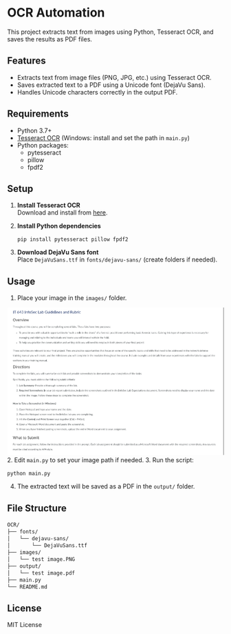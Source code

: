 # OCR Automation

This project extracts text from images using Python, Tesseract OCR, and saves the results as PDF files.

## Features

- Extracts text from image files (PNG, JPG, etc.) using Tesseract OCR.
- Saves extracted text to a PDF using a Unicode font (DejaVu Sans).
- Handles Unicode characters correctly in the output PDF.

## Requirements

- Python 3.7+
- [Tesseract OCR](https://github.com/tesseract-ocr/tesseract) (Windows: install and set the path in `main.py`)
- Python packages:
  - pytesseract
  - pillow
  - fpdf2

## Setup

1. **Install Tesseract OCR**  
   Download and install from [here](https://github.com/tesseract-ocr/tesseract/wiki).

2. **Install Python dependencies**  
   ```
   pip install pytesseract pillow fpdf2
   ```

3. **Download DejaVu Sans font**  
   Place `DejaVuSans.ttf` in `fonts/dejavu-sans/` (create folders if needed).

## Usage

1. Place your image in the `images/` folder.



![Sample OCR Image](images/test%20image.PNG)
2. Edit `main.py` to set your image path if needed.
3. Run the script:
   ```
   python main.py
   ```
4. The extracted text will be saved as a PDF in the `output/` folder.

## File Structure

```
OCR/
├── fonts/
│   └── dejavu-sans/
│       └── DejaVuSans.ttf
├── images/
│   └── test image.PNG
├── output/
│   └── test image.pdf
├── main.py
└── README.md
```

## License

MIT License